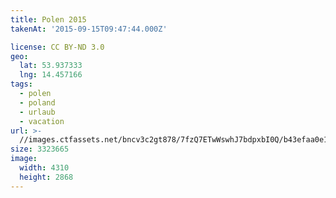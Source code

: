 ```yaml
---
title: Polen 2015
takenAt: '2015-09-15T09:47:44.000Z'

license: CC BY-ND 3.0
geo:
  lat: 53.937333
  lng: 14.457166
tags:
  - polen
  - poland
  - urlaub
  - vacation
url: >-
  //images.ctfassets.net/bncv3c2gt878/7fzQ7ETwWswhJ7bdpxbI0Q/b43efaa0e1328bcba1db80bfb01193ba/polen-2015_25931823316_o
size: 3323665
image:
  width: 4310
  height: 2868
---
```

